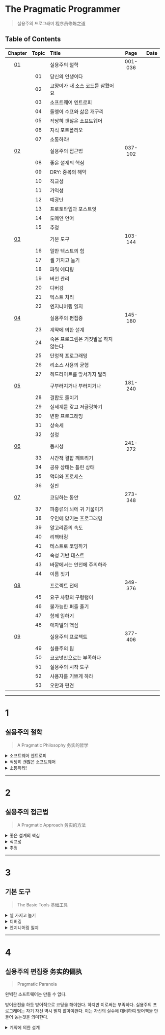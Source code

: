 # The Pragmatic Programmer

> 실용주의 프로그래머 程序员修炼之道

## Table of Contents

| Chapter  | Topic | Title                                |  Page   | Date |
| :------: | :---: | :----------------------------------- | :-----: | :--: |
| [01](#1) |       | 실용주의 철학                        | 001-036 |      |
|          |  01   | 당신의 인생이다                      |         |      |
|          |  02   | 고양이가 내 소스 코드를 삼켰어요     |         |      |
|          |  03   | 소프트웨어 엔트로피                  |         |      |
|          |  04   | 돌멩이 수프와 삶은 개구리            |         |      |
|          |  05   | 적당히 괜찮은 소프트웨어             |         |      |
|          |  06   | 지식 포트폴리오                      |         |      |
|          |  07   | 소통하라!                            |         |      |
| [02](#2) |       | 실용주의 접근법                      | 037-102 |      |
|          |  08   | 좋은 설계의 핵심                     |         |      |
|          |  09   | DRY: 중복의 해악                     |         |      |
|          |  10   | 직교성                               |         |      |
|          |  11   | 가역성                               |         |      |
|          |  12   | 예광탄                               |         |      |
|          |  13   | 프로토타입과 포스트잇                |         |      |
|          |  14   | 도메인 언어                          |         |      |
|          |  15   | 추정                                 |         |      |
| [03](#3) |       | 기본 도구                            | 103-144 |      |
|          |  16   | 일반 텍스트의 힘                     |         |      |
|          |  17   | 셸 가지고 놀기                       |         |      |
|          |  18   | 파워 에디팅                          |         |      |
|          |  19   | 버전 관리                            |         |      |
|          |  20   | 디버깅                               |         |      |
|          |  21   | 텍스트 처리                          |         |      |
|          |  22   | 엔지니어링 일지                      |         |      |
| [04](#4) |       | 실용주의 편집증                      | 145-180 |      |
|          |  23   | 계약에 의한 설계                     |         |      |
|          |  24   | 죽은 프로그램은 거짓말을 하지 않는다 |         |      |
|          |  25   | 단정적 프로그래밍                    |         |      |
|          |  26   | 리소스 사용의 균형                   |         |      |
|          |  27   | 헤드라이트를 앞서가지 말라           |         |      |
| [05](#5) |       | 구부러지거나 부러지거나              | 181-240 |      |
|          |  28   | 결합도 줄이기                        |         |      |
|          |  29   | 실세계를 갖고 저글링하기             |         |      |
|          |  30   | 변환 프로그래밍                      |         |      |
|          |  31   | 상속세                               |         |      |
|          |  32   | 설정                                 |         |      |
| [06](#6) |       | 동시성                               | 241-272 |      |
|          |  33   | 시간적 결합 깨트리기                 |         |      |
|          |  34   | 공유 상태는 틀린 상태                |         |      |
|          |  35   | 액터와 프로세스                      |         |      |
|          |  36   | 칠판                                 |         |      |
| [07](#7) |       | 코딩하는 동안                        | 273-348 |      |
|          |  37   | 파충류의 뇌에 귀 기울이기            |         |      |
|          |  38   | 우연에 맡기는 프로그래밍             |         |      |
|          |  39   | 알고리즘의 속도                      |         |      |
|          |  40   | 리팩터링                             |         |      |
|          |  41   | 테스트로 코딩하기                    |         |      |
|          |  42   | 속성 기반 테스트                     |         |      |
|          |  43   | 바깥에서는 안전에 주의하라           |         |      |
|          |  44   | 이름 짓기                            |         |      |
| [08](#8) |       | 프로젝트 전에                        | 349-376 |      |
|          |  45   | 요구 사항의 구렁텅이                 |         |      |
|          |  46   | 불가능한 퍼즐 풀기                   |         |      |
|          |  47   | 함께 일하기                          |         |      |
|          |  48   | 애자일의 핵심                        |         |      |
| [09](#9) |       | 실용주의 프로젝트                    | 377-406 |      |
|          |  49   | 실용주의 팀                          |         |      |
|          |  50   | 코코넛만으로는 부족하다              |         |      |
|          |  51   | 실용주의 시작 도구                   |         |      |
|          |  52   | 사용자를 기쁘게 하라                 |         |      |
|          |  53   | 오만과 편견                          |         |      |

---

# 1

## 실용주의 철학

> A Pragmatic Philosophy 务实的哲学

<details><summary>소프트웨어 엔트로피</summary>

> Software Entropy 软件的熵

- Software Entropy  
  소프트웨어의 복잡성이나 무질서도를 측정하는 메트릭.
  - Entropy: 시스템/데이터의 무질서도.
    - 엔트로피 높음: 무질서함이 높음
      - 유지보수 난이도 ↑
      - 버그 발생 ↑
      - 확장 난이도 ↑
    - 엔트로피 낮음: 정돈되고 구조화된 상태

소프트웨어 무질서도가 증가하면서 소프트웨어 부패가 심해진다.

- 소프트웨어 부패 == 기술 부채

소프트웨어에서도 깨진창문 이론이 적용된다.

- 소프트웨어에서의 깨진 창문:

  - 나쁜 설계.
  - 잘못된 결정.
  - 형편없는 코드.
  - 경영상의 잘못된 결정.

- '나중에'란 없다, 발견한 즉시 깨진 창문을 수리해야 한다.
  - 고칠 시간 부족: 판자로 덮어두기라도 하기
    - 주석처리, dummy 데이터로 교체 등
- 방치는 부패를 가속화 시킴.

</details>

<details><summary>적당히 괜찮은 소프트웨어</summary>

> Good-Enough Software 够好即可的软件

필요 이상으로 소프트웨어를 좋게 만드려다 되려 망칠 수 있다, `적당히 괜찮은` 소프트웨어를 만들도록 해보자.

- 적당히 괜찮은:

  - 짧은 작업기간 안에 만든, 마음에 평화를 유지할 수 있는 수준.

- 생각해보기:
  1. 사용자는 모든 버그를 제거할 때까지 기다릴 수 있을까?
  1. 복잡한 소프트웨어를 사용하면서 어느 정도의 버그는 감내할까?
  1. 아니면 결함이 더 적은 간단한 소프트웨어를 선택할까?

### 타협 과정에 사용자를 참여시켜라

- 소프트웨어가 얼마나 좋아야 하는지?
- 품질을 요구 사항으로 만들어라.
- 주의할 점: 불가능한 시간 약속을하지 않기.
  - 시스템 풀질 저하.
  - 되려 기본적인 것이 빠질 수 도 있음.
  - 전문가답지 못함.

### 멈춰야 할 때를 알라

- 프로그래밍은 그림 그리기와 유사하다.
  - 세부 묘사를 멈추지 않고 지속하고 지속하다보면 그림이 망가지듯 완벽해 보이지 않는 프로그램이더라도 적당한 때 작업을 멈추자.
- 기능 블로트(feature bloat)를 주의할 것.
  - 필요 이상의 많은 기능 == 늘어나는 버그 및 높아지는 보안 취약점
    - 복잡한 사용자 인터페이스.
    - 학습 곡선의 증가.
    - 유지보수 비용의 증가.
  - 기능 블로트 방지하는 법:
    - 핵심 기능에 집중.
    - 사용자의 요구를 이해할 것.

</details>

<details><summary>소통하라!</summary>

> Communicate! 交流！

실용적인 발상과 훌륭한 아이디어는 소통 없이는 아무 효용이 없다.

개발자는 여러 입장에서 소통할 수 있어야 한다.

### 청중을 알라

- 청중에 맞추어 전달하려는 내용을 잘 전달하고 있는가?
- 청중의 요구, 관심, 그리고 능력 이해하기.
- 피드백 모으기.
  - 질문을 기다리기보단 먼저 묻기.

### 말하고 싶은 게 무엇인지 알라

> `상대가 무엇을 원하는지 알았다면 원하는 것을 이루어 주자.`

- 무엇을 말할지 미리 계획하기.
  - 개요 작성.
  - 자문.
  - 내용 다듬기.

### 때를 골라라

- 청중이 듣기 적합한 때를 골라야 한다. 말하는 시점도 중요.

### 스타일을 골라라

- 청중에 알맞는 전달 스타일을 고르자.
- 상대방의 기술 수준 파악하기.
  - 전문가? 신참? etc.

### 멋져 보이게 하라

- 매력적이게 보이도록 하는 것도 중요.
  - 스타일과 레이아웃 신경쓰기.
  - 맞춤법 확인.
  - 일관된 결과물 만들기.

### 청중을 참여시켜라

- 가능하다면 독자가 문서 초안에 참여하도록 할것.
  - 피드백 받기.
  - 요구 사항 확인하기.

### 경청하라

- 경청 받고 싶으면 우선 경청해줄 것.
- 회의를 대화로 바꾸는 것도 좋은 방법.

### 응답하라

- 이메일과 음성 메시지에 답 빼먹지 말고 할 것.
  - 그냥 넘어가는 무례함을 범하지 않기.

### 문서화

- 문서작업은 불가피하기 해야 할 일이 아니다.
  - `문서를 애초부터 포함하고, 나중에 집어넣으려고 하지 말라.`
- 외부로 노출하는 함수에는 주석을 달자.
- 코드의 주석:
  - 코드의 용도와 목적.
  - e.g. 기술적인 절충점, 어떤 결정의 이유, 폐기한 다른 대안 etc.

</details>

---

# 2

## 실용주의 접근법

> A Pragmatic Approach 务实的方法

<details><summary>좋은 설계의 핵심</summary>

> The Essence of Good Design 优秀设计的精髓

`좋은 설계는 나쁜 설계보다 바꾸기 쉽다.`

### ETC는 규칙이 아니라 가치

> 가치: 결정을 내릴 수 있게 도움을 줌.

- ETC: Easier to Change 容易变更
  - 결합도 줄이기
  - 단일 책임 원칙 (single responsibility principle)
    - 모듈 하나만 바꾸면 됨.
  - 좋은 이름 짓기
    - 코드르 바꾸기 위해서는 코드를 읽어야 함. 좋은 이름 → 코드를 읽기 좋게 만듬.

**습관화 하기:**

- 코드 작성/변경 시 자신에게 질문: `'방금 적용한 부분으로 인해 전체 시스템을 바꾸기 쉽게 했을까? 아님 어렵게 만들었을까?'`

**현재 시스템, 코드의 요구사항 또는 기능이 어떤 모습으로 변화될 지 잘 모르겠을 경우:**

- ETC 의 길을 택할 것.
  - 모든 코드를 교체할 수 있게 작성. (극단적으로 보이더라도...)
  - 코드의 결합도 ↓
  - 응집도 ↑

</details>

<details><summary>직교성</summary>

> Orthogonality 正交性

<img src="https://github.com/8luebottle/Dev-Bookshelf/assets/48475824/984e63a1-a138-4cd3-941e-f8e75f79ddc0" alt="Orthogonality" title="Orthogonality" width="300">

- 직각으로 만나는 두 직선은(직교) 독립적이다.

  - 직교성을 지닌 기능은 독립적이어서 서로 영향을 주지 않는다.
  - 결합도 줄이기.
  - 종속성이 없으므로 유지보수가 수월함.
  - 자족적(self-contained)인 컴포넌트

- 관련 없는 것들 간에 서로 영향이 없도록 하라.

**직교적 시스템의 장점:**

- 생산성 향상

  - 고쳐야 하는 코드가 줄어들어 개발 시간과 테스트 시간이 줄어듬.
  - 높은 재사용성: 시스템이 느슨하게 결합되어 있으므로 재조합 및 개량이 쉬워짐.

- 리스크 감소

  - 감염된 코드가 격리되어 있음.
  - 시스템이 잘 꺼지지 않음.
  - 테스트 설계/실행이 수월함.
  - 제품/플랫폼에 덜 종속됨.

**설계:**

- 설계가 직교적인지 확인하는 법:
  - `특정 기능에 대한 요구 사항을 변경하는 경우 몇 개의 모듈이 영향을 받는가?`
    - 직교적이라면 답은 하나, 아니라면 여러개.

**툴킷과 라이브러리**

- 외부 툴을 도입시 주의해야 한다. 툴킷이나 라이브러리가 시스템의 직교성을 해치지는 않는지 확인 필요.

**코딩:**

> 코딩시 직교성 유지하는 법

- 코드의 결합도 줄이기
  - 부끄럼쟁이 코드 작성하기.
    - 불필요한 것은 다른 모듈에 보여주지 X.
    - 다른 모듈에 의존하지 않는 코드 작성하기.
- 전역 데이터 피하기
  - 전역 데이터를 참조한다는 것은 해당 데이터를 공유하는 다른 컴포넌트와 묶인다는 것.
  - 싱글턴 사용도 주의. 불필요한 결합을 만들 수 있음.
- 유사한 함수 피하기.
  - 중복된 코드는 문제가 있다는 증거.

Refactoring: 자신이 작성하는 코드를 항상 비판적으로 바라보고 코드의 구조와 직교성을 위해 노력할 것.

</details>

<details><summary>추정</summary>

> Estimating 估算

추정하는 법 배우기, 추정 능력 개발하기.

### 얼마나 정확해야 충분히 정확한가?

> 추정의 답변의 단위는 아래 처럼

| 기간       | 추정의 단위       |
| ---------- | ----------------- |
| 1-15 일    | 일                |
| 3-6 주     | 주                |
| 8-20 주    | 달                |
| 20 주 이상 | 다시 생각해 볼 것 |

### 추정치는 어디에서 나오는가?

추정 비법:

- 관련 일을 해본적 있는 사람에게 물어보기.

- 무엇을 묻고 있는지 이해하라

  - 상대가 무엇을 묻고 있는가?
  - 도메인에 존재하는 조건(scope)에 대해 알기.

- 시스템의 모델을 만들어라

  - 시스템을 어떻게 구현하느냐에 관한 밑그림.
  - 해당 과정에서 미처 몰랐던 패턴이나 프로세스를 발견할 수도 있음.

- 모델을 컴포넌트로 나눠라

  - 컴포넌트로 분해.
  - 컴포넌트들의 상호작용을 수식으로 기술.

- 각 매개 변수에 값을 할당하라

  - 컴포넌트의 매개변수.
  - 매개변수의 값을 최대한 정확히 산출해 내기.

- 답을 계산하라

  - 주요 매개 변수들의 값을 바꾸어가며 계산해보기.

- 여러분의 추정 실력을 기록하라

  - 계산했던 추정치를 기록해놓고 나중에 비교해보자. 추정 값이 실제 결과와 얼마나 비슷했는가?
    - 오차 범위가 큰 경우: 왜? 무엇때문에 범위가 이렇게 벌어지게 되었을까?

### 프로젝트 일정 추정하기

> 불확실성을 줄이는 방법 알아보기.

- 프로그램 평가 검토 기법(Program Evaluation Review Technique)

  - 낙관적 추정치(Optimistic Estimate):
    - 가장 이상적 조건에서 소요되는 최소 시간으로 예상되는 값.
  - 비관적 추정치(Pessimistic Estimate):
    - 예상대로 진행되지 않을 경우 소요되는 최대 시간으로 예상되는 값.
  - 기대값(Expected Value):
    - 낙관적 추정치와 비관적 추정치 사의의 중간 값.

- 요구사항 확인하기.
- 위험을 분석하고 위험도가 높은 부분을 우선 하기.
- 설계, 구현, 통합.
- 사용자와 함께 검증하기.

어찌되었건 해본적이 없는 프로젝트라면 어림짐작 일정이기 마기.

- 초기 기능 구현, 테스트 이후 이를 첫번째 반복 주기로 삼을것. → 반복 및 조정

</details>

---

# 3

## 기본 도구

> The Basic Tools 基础工具

<details><summary>셸 가지고 놀기</summary>

목수의 작업대처럼 프로그래머의 작업대는 shell 이다.

- `GUI의 환경의 기능은 일반적으로 설계자가 의도한 범위를 넘어설 수 없다.`

  - GUI 장점: WYSIWYG (What You See Is What You Get)
  - GUI 단점: WYSIAYG (What You See Is All You Get)

- Shell 에 익숙해지면 생산성도 상승한다.
  - 자동화와 스크립팅
  - 강력한 명령어
    - 복잡한 작업을 단일 명령어로
  - 리소스 효율성
    - 텍스트 기반
  - 빠른 작업 흐름

</details>

<details><summary>디버깅</summary>

> Debugging 调试

### 디버깅의 심리

- 공략 마음가짐: 디버깅 == 문제 풀이
- 타인의 버그 발견 후 비난하는 것이 아닌 문제를 고치는데 주력할 것.

### 디버깅 사고방식

- 가장 속이기 쉬운 사람은 자기 자신이다. (Edward Bulwer-Lytton)
  - 근시안 벗어나기:
    - 한 발짝 물러나 버그라고 생각하는 증상의 원인이 무엇인지 생각할 것.
    - 실제 문제는 표면에 보이지 않을 수 있다는 것을 염두에 둘 것.
    - 문제의 근본 원인을 찾고자 할 것.

### 실마리 찾기

- 빌드부터:
  - 디버깅 전 문제 없이 빌드되는 지 확인할 것.
  - 컴파일러 경고 수준 제일 높게 맞추기.
    - 컴퓨터가 대신 찾아 줄 수 있는 문제를 찾아줌으로써 시간 낭비를 줄여주기 때문.
- 관련 자료 모으기:
  - 버그를 보고한자로부터 받은 자료가 불확실/불충분할 경우 필요한 자료 재요구 할 것.
- 경계조건과 최종 사용자의 사용 패턴 모두 테스트 할 것.

### 디버깅 전략

- 버그 재현하기:
  - 제일 좋기로는 `명령어 하나` 로 재현 할 수 있도록 하기.
    - 버그 재현을 위한 단계를 최대한 줄이는 것이 좋다.
- 실패하는 테스트 작성:
  - 실패하는 상황과 그렇지 않은 상황을 분리하는 것은 통찰력을 선사함.
- 오류 메시지 제발 읽을것!
- 이러한 상황엔 이렇게:

  - 이상한 결과:
    - 디버거를 붙여 실패하는 테스트를 이용하여 문제를 재현하며 풀어가기.
    - 디버거에 잘못된 값이 존재하는가?
    - 디버거에서 `호출 스택 이동` 및 `스택의 지역변수 확인하는 법`에 관해 숙달해 놓기.
    - 메모하며 풀기.
      - 추적용: 시간 낭비를 줄여줌.
  - 입력값에 따라 바뀔 때:
    - 이진분할 사용:
      - 스택 프레임을 하나하나 보는 것 보다 더 빠른 방법일 수 있음.
  - 릴리즈 사이에 발생한 문제:
    - 이진분할 사용하기.
      - 분할 정복(divide and conquer)

- 그외의 방법:

  - 로깅과 트레이싱
    - 로깅 메시지는 규칙적이고 일관되게 작성 할 것.
      - 메시지 자동 분석에 도움이 됨.
  - 고무 오리
  - 소거법

- 가정하지 말고 증명할 것.

  - 버그를 고치는데서 끝나서는 안된다.
    - 자문하기:
      - 왜 이 문제가 더 일찍 발견되지 않았을까?
      - 해당 버그를 수정하는데 왜 오랜시간이 걸렸을까?
      - 비슷한 버그가 존재하지 않을까?
      - 다음번에는 어떻게 더 쉽게 고칠 수 있지?
    - 테스트 작성하기.
    - 토론하기:
      - 누군가의 잘못된 가정으로 발생한 버그라면 팀과 함께 토론하기. (다른 팀원들도 동일한 실수를 방지시키기 위해)

- 디버깅 체크리스트 작성하기.

</details>

<details><summary>엔지니어링 일지</summary>
> Engineering Daybooks 工程日记

- 일지가 주는 장점:
  - 기억보단 기록이 더 믿을만함.
  - 진행중인 작업과 직접적인 관계가 없는 발상을 쌓아 둘 수 있음.
    - 진행중인 일 먼저 작업 이후에 잊지 않고 처리하는데 도움됨.
  - 고무 오리와 같은 역할.
    - 작업하던 일을 돌아 볼 수 있게 해줌.
  - 과거의 내가 어떤 일을 했는지 알 수 있게 해줌.

</details>

---

# 4

## 실용주의 편집증 务实的偏执

> Pragmatic Paranoia

완벽한 소프트웨어는 만들 수 없다.

방어운전을 하듯 방어적으로 코딩을 해야한다. 하지만 이로써는 부족하다. 실용주의 프로그래머는 자기 자신 역시 믿지 않아야한다. 이는 자신의 실수에 대비하여 방어책을 만들어 놓는것을 의미한다.

<details><summary>계약에 의한 설계</summary>

> Design by Contract 契约式设计

정직한 거래 보장하는 법: 계약

### DBC

> Design By Contract 계약에 의한 설계

- 프로그램의 정확성을 확보.

  - 정확성: 자신이 하는 일이라고 주장하는 것보다 많지도 적지도 않게 딱 그만큼만 하는 프로그램.

- 선행조건(Precondition)

  - 메서드/함수가 호출되기 전에 만족해야하는 조건.
  - 조건 위반시 호출되지 않아야 함.
  - 호출자:
    - 제대로 된 데이터 전달하기.
    - 호출 순서, 상태에 대한 요구사항 명시.

- 후행조건(Postcondition)

  - 루틴이 끝난 후에 보장되어야 하는 조건.
  - 무한반복은 허용되지 않음.
  - 함수/메서드 반환값이나 상태 변경과 관련된 요구사항 명시.

- 클래스 불변식(Class Invariant)

  - 클래스의 객체가 생성되고 유지되는 동안 만족해야하는 조건.
  - 객체의 상태와 관련된 불변적 특성을 명시.
    - 객체의 특정 속성은 항상 유지되어야 한다.

- DBC를 잘 지원하는 언어: Clojure

  - Clojure 언어의 특성
    - Assert 매크로
      - assert 매크로를 통해 사전조건, 사후조건을 검사.
    - Spec 시스템
      - 데이터의 구조와 유효성 검사.
    - Immutable 데이터
      - 불변성을 가진 데이터 구조를 강조. 클래스 불변식을 유지할 수 있도록 도움.
    - REPL 환경

- 게으름뱅이 코드: `시작하기 전에 자신이 수용할 것은 엄격하게 확인하고, 내어 줄 것에 대해서는 최소한도를 약속하는 것.`

- DBC Vs. TDD

  > DBC 와 TDD 모두 가치있는 방법론이다.

  |                  | DBC                                               | TDD                                             |
  | ---------------- | ------------------------------------------------- | ----------------------------------------------- |
  | Concept          | 컴포넌트 간의 계약을 기반                         | 테스트를 중심으로 개발                          |
  | Goal             | 소프트웨어의 정확성과 신뢰성 확보                 | 버그를 줄이고 안정적인 소프트웨어 개발          |
  | Focus            | 사전조건, 사후조건, 클래스 불변식에 초점          | 테스트 케이스 작성 및 검증 중심                 |
  | Testing          | 컴포넌트의 사전조건과 사후조건 검증을 중심으로 함 | 테스트 케이스 작성 및 검증을 중심으로 함        |
  | Purpose          | 코드의 정확성과 신뢰성을 확보하기 위함            | 코드의 품질을 향상시키고 버그를 최소화하기 위함 |
  | Execution Timing | 설계 단계에서 계약 명시 및 검증                   | 개발 단계에서 테스트 케이스 작성 및 검증을 진행 |
  | Advantages       | 정확성과 신뢰성을 높일 수 있음                    | 코드 품질 향상 및 초기 버그 발견 가능           |
  | Disadvantages    | 컨트랙트 작성 및 유지에 추가적인 비용 발생        | 테스트 케이스 작성에 추가적인 시간과 노력 필요  |

- DBC 구현

  - 코드 작성전 생각하기:

    - 유효한 입력 범위는?
    - 경계 조건(Boundary Condition)은?
      - 입력, 출력, 동작 범위의 끝 부분에 해당하는 조건
    - 루틴은 무엇을 전달할까?

  - 단정문:
    - 프로그램의 특정 지점에서 조건을 검증. 해당 조건이 True 인지 확인.
    - 이를 통해 코드의 정확성을 검증, 예회 상황 식별.

- DBC와 일찍 멈추기

  - `문제를 찾고 원인을 밝히기 위해서는 사고가 난 지점에서 일찍 멈추는 것이 유리하다.`
    - 문제가 발생한 지점에서 바로 멈추어 추가 연산을 중단시킴.
    - 멈춘 부분에서부터 오류 분석, 원인 파악. 즉 조기에 발견하여 신속하게 대응하기 위함.

- 의미론적 불변식
  - 의미론적:
    - 조건이 프로그램의 의미 또는 의도에 부합하는지?
  - 불변식:
    - 프로그램의 실행 중에 변하지 않아야 하는 조건
  - 명확하고 모호한 점이 없도록 서술.

</details>
